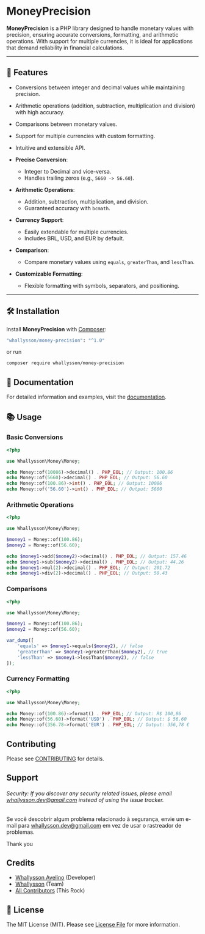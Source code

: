 # MoneyPrecision

**MoneyPrecision** is a PHP library designed to handle monetary values with precision, ensuring accurate conversions, formatting, and arithmetic operations. With support for multiple currencies, it is ideal for applications that demand reliability in financial calculations.

---

## 🚀 Features

- Conversions between integer and decimal values ​​while maintaining precision.
- Arithmetic operations (addition, subtraction, multiplication and division) with high accuracy.
- Comparisons between monetary values.
- Support for multiple currencies with custom formatting.
- Intuitive and extensible API.

- **Precise Conversion**:
    - Integer to Decimal and vice-versa.
    - Handles trailing zeros (e.g., `5660 -> 56.60`).

- **Arithmetic Operations**:
    - Addition, subtraction, multiplication, and division.
    - Guaranteed accuracy with `bcmath`.

- **Currency Support**:
    - Easily extendable for multiple currencies.
    - Includes BRL, USD, and EUR by default.

- **Comparison**:
    - Compare monetary values using `equals`, `greaterThan`, and `lessThan`.

- **Customizable Formatting**:
    - Flexible formatting with symbols, separators, and positioning.

---

## 🛠 Installation

Install **MoneyPrecision** with [Composer](https://getcomposer.org/):


```bash
"whallysson/money-precision": "^1.0"
```

or run

```bash
composer require whallysson/money-precision
```

## 📖 Documentation

For detailed information and examples, visit the [documentation](https://github.com/whallysson/money-precision/blob/main/README.md).


## 📚 Usage
### Basic Conversions

```php
<?php

use Whallysson\Money\Money;

echo Money::of(10086)->decimal() . PHP_EOL; // Output: 100.86
echo Money::of(5660)->decimal() . PHP_EOL; // Output: 56.60
echo Money::of(100.86)->int() . PHP_EOL; // Output: 10086
echo Money::of('56.60')->int() . PHP_EOL; // Output: 5660
```

### Arithmetic Operations

```php
<?php

use Whallysson\Money\Money;

$money1 = Money::of(100.86);
$money2 = Money::of(56.60);

echo $money1->add($money2)->decimal() . PHP_EOL; // Output: 157.46
echo $money1->sub($money2)->decimal() . PHP_EOL; // Output: 44.26
echo $money1->mul(2)->decimal() . PHP_EOL; // Output: 201.72
echo $money1->div(2)->decimal() . PHP_EOL; // Output: 50.43
```

### Comparisons

```php
<?php

use Whallysson\Money\Money;

$money1 = Money::of(100.86);
$money2 = Money::of(56.60);

var_dump([
    'equals' => $money1->equals($money2), // false
    'greaterThan' => $money1->greaterThan($money2), // true
    'lessThan' => $money1->lessThan($money2), // false
]);
```

### Currency Formatting

```php
<?php

use Whallysson\Money\Money;

echo Money::of(100.86)->format() . PHP_EOL; // Output: R$ 100,86
echo Money::of(56.60)->format('USD') . PHP_EOL; // Output: $ 56.60
echo Money::of(356.78->format('EUR') . PHP_EOL; // Output: 356,78 €
```





## Contributing

Please see [CONTRIBUTING](https://github.com/whallysson/money-precision/blob/master/CONTRIBUTING.md) for details.

## Support

###### Security: If you discover any security related issues, please email whallysson.dev@gmail.com instead of using the issue tracker.

Se você descobrir algum problema relacionado à segurança, envie um e-mail para whallysson.dev@gmail.com em vez de usar o rastreador de problemas.

Thank you

## Credits

- [Whallysson Avelino](https://github.com/whallysson) (Developer)
- [Whallysson](https://github.com/whallysson) (Team)
- [All Contributors](https://github.com/whallysson/money-precision/contributors) (This Rock)

## 📝 License

The MIT License (MIT). Please see [License File](https://github.com/whallysson/money-precision/blob/master/LICENSE) for more information.